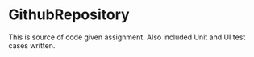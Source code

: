 # GithubRepository

This is source of code given assignment.
Also included Unit and UI test cases written.

